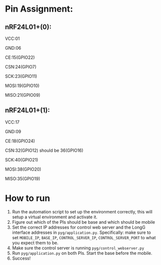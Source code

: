 # Pin Assignment:
## nRF24L01+(0):

VCC:01

GND:06

CE:15(GPIO22)

CSN:24(GPIO7)

SCK:23(GPIO11)

MOSI:19(GPIO10)

MISO:21(GPIO09)

## nRF24L01+(1):

VCC:17

GND:09

CE:18(GPIO24)

CSN:32(GPIO12) should be 36(GPIO16)

SCK:40(GPIO21)

MOSI:38(GPIO20)

MISO:35(GPIO19)

# How to run
1. Run the automation script to set up the environment correctly, this will setup a virtual environment and activate it.
2. Figure out which of the PIs should be base and which should be mobile
3. Set the correct IP addresses for control web server and the LongG interface addresses in `pyg/application.py`. Specifically: make sure to set `MOBILE_IP`, `BASE_IP`, `CONTROL_SERVER_IP`, `CONTROL_SERVER_PORT` to what you expect them to be.
4. Make sure the control server is running `pyg/control_webserver.py`
5. Run `pyg/application.py` on both PIs. Start the base before the mobile.
6. Success!